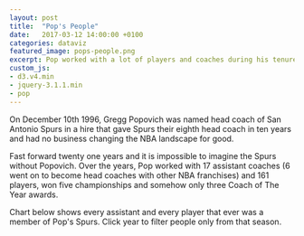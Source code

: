 ```yaml
---
layout: post
title:  "Pop's People"
date:   2017-03-12 14:00:00 +0100
categories: dataviz
featured_image: pops-people.png
excerpt: Pop worked with a lot of players and coaches during his tenure as San Antonio Spurs head coach. Let's see who they are.
custom_js:
- d3.v4.min
- jquery-3.1.1.min
- pop
---
```

<p>On December 10th 1996, Gregg Popovich was named head coach of San Antonio Spurs in a hire that gave Spurs their eighth head coach in ten years and had no business changing the NBA landscape for good.</p>

<p>Fast forward twenty one years and it is impossible to imagine the Spurs without Popovich. Over the years, Pop worked with 17 assistant coaches (6 went on to become head coaches with other NBA franchises) and 161 players, won five championships and somehow only three Coach of The Year awards.</p>

<p>Chart below shows every assistant and every player that ever was a member of Pop's Spurs. Click year to filter people only from that season.</p>

<div id="viz" style="margin: 2rem 0 0; min-height: 600px;"></div>